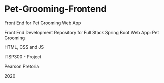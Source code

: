 # Pet-Grooming-Frontend
Front End for Pet Grooming Web App 

Front End Development Repository for Full Stack Spring Boot Web App: Pet Grooming

HTML, CSS and JS

ITSP300 - Project

Pearson Pretoria 

2020
